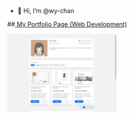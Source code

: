 - 👋 Hi, I’m @wy-chan

##<a href="https://wy-chan.github.io/devchallenges_Portfolio/" target="_blank"> My Portfolio Page (Web Development)</a> 

<img src="https://raw.githubusercontent.com/wy-chan/devchallenges_Portfolio/main/images/screenshot5.png" alt="screenshot" height="180" width="250">

<!---
wy-chan/wy-chan is a ✨ special ✨ repository because its `README.md` (this file) appears on your GitHub profile.
You can click the Preview link to take a look at your changes.
--->
